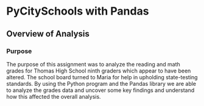 # PyCitySchools with Pandas

## Overview of Analysis

### Purpose

The purpose of this assignment was to analyze the reading and math grades for Thomas High School
ninth graders which appear to have been altered. The school board turned to Maria for help in
upholding state-testing standards. By using the Python program and the Pandas library we are able to
analyze the grades data and uncover some key findings and understand how this affected the overall analysis. 
